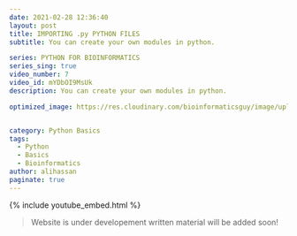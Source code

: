 ```yaml
---
date: 2021-02-28 12:36:40
layout: post
title: IMPORTING .py PYTHON FILES
subtitle: You can create your own modules in python.

series: PYTHON FOR BIOINFORMATICS
series_sing: true
video_number: 7
video_id: mYDbOI9MsUk
description: You can create your own modules in python.

optimized_image: https://res.cloudinary.com/bioinformaticsguy/image/upload/c_scale,h_380/v1596701389/002%20Python-for-Bioinformatics/Python-for-Bioinformatics-007.png


category: Python Basics
tags:
  - Python
  - Basics
  - Bioinformatics
author: alihassan
paginate: true
---
```


{% include youtube_embed.html %}


> Website is under developement written material will be added soon!